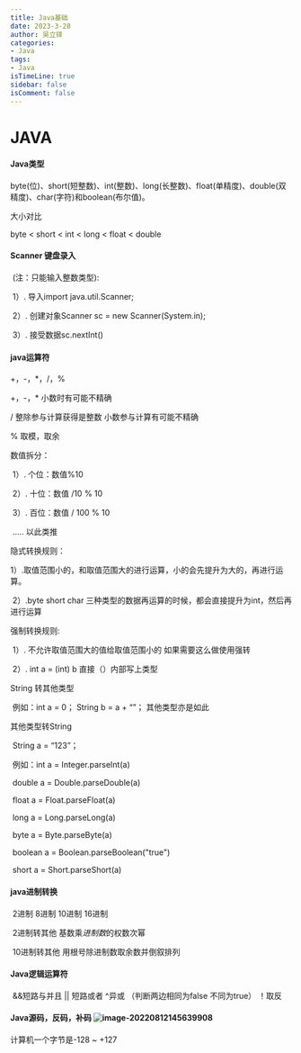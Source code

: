 ```yaml
---
title: Java基础
date: 2023-3-28
author: 吴立铎
categories:
- Java
tags:
- Java
isTimeLine: true
sidebar: false
isComment: false
---
```

# JAVA

#### Java类型

 byte(位)、short(短整数)、int(整数)、long(长整数)、float(单精度)、double(双精度)、char(字符)和boolean(布尔值)。

大小对比

byte < short < int < long < float < double

#### Scanner 键盘录入

​                        (注：只能输入整数类型):

​                        1）. 导入import java.util.Scanner;

​                        2）. 创建对象Scanner sc = new Scanner(System.in);

​                        3）. 接受数据sc.nextInt()

#### java运算符

+，-，*，/，%

+，-，* 小数时有可能不精确

/ 整除参与计算获得是整数  小数参与计算有可能不精确

% 取模，取余

数值拆分：

​                  1）. 个位：数值%10

​                  2）. 十位：数值 /10 % 10

​                  3）. 百位：数值 / 100 % 10

​                   ..... 以此类推

隐式转换规则：

​         1）.取值范围小的，和取值范围大的进行运算，小的会先提升为大的，再进行运算。

​         2）.byte short char 三种类型的数据再运算的时候，都会直接提升为int，然后再进行运算

强制转换规则:

​           1）. 不允许取值范围大的值给取值范围小的 如果需要这么做使用强转

​           2）. int a = (int) b 直接（）内部写上类型

String 转其他类型 

​          例如：int a = 0； String b  = a + “”； 其他类型亦是如此

其他类型转String

​                    String a = “123”；

​          例如：int a =  Integer.parseInt(a)

​                      double a = Double.parseDouble(a)

​                      float a = Float.parseFloat(a)

​                      long a =  Long.parseLong(a)

​                      byte a =  Byte.parseByte(a)

​                      boolean a =  Boolean.parseBoolean("true")

​                      short a = Short.parseShort(a)

#### java进制转换

​         2进制 8进制 10进制 16进制

​        2进制转其他 基数乘*进制数*的权数次幂

​        10进制转其他 用根号除进制数取余数并倒叙排列

#### Java逻辑运算符

​        &&短路与并且 || 短路或者 ^异或 （判断两边相同为false 不同为true） ！取反

#### Java源码，反码，补码    ![image-20220812145639908](C:\Users\Administrator\AppData\Roaming\Typora\typora-user-images\image-20220812145639908.png)

计算机一个字节是-128 ~ +127

​                            

